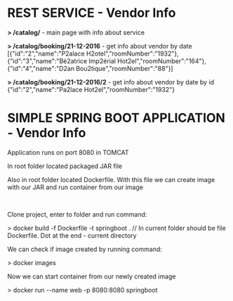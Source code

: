 # REST SERVICE - Vendor Info
<p><b> > /catalog/</b> - main page with info about service</p>
<p><b> > /catalog/booking/21-12-2016</b> - get info about vendor by date</br>
[{"id":"2","name":"P2alace H2otel","roomNumber":"1932"},{"id":"3","name":"Bé2atrice Imp2érial Hot2el","roomNumber":"164"},{"id":"4","name":"D2an Bou2tique","roomNumber":"88"}]</p>
<p><b> > /catalog/booking/21-12-2016/2</b> - get info about vendor by date by id</br>
{"id":"2","name":"Pa2lace Hot2el","roomNumber":"1932"}</p>

# SIMPLE SPRING BOOT APPLICATION - Vendor Info
<p>Application runs on port 8080 in TOMCAT</p>
<p>In root folder located packaged JAR file</p>
<p>Also in root folder located Dockerfile. With this file we can create image with our JAR and run container from our image</p></br>

<p>Clone project, enter to folder and run command:</p>
<p>> docker build -f Dockerfile -t springboot .		// In current folder should be file Dockerfile. Dot at the end - current directory</p>
<p>We can check if image created by running command:</p>
<p>> docker images</p>
<p>Now we can start container from our newly created image</p>
<p>> docker run --name web -p 8080:8080 springboot</p>
